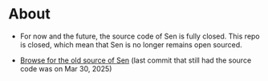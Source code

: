 # About

-   For now and the future, the source code of Sen is fully closed. This repo is closed, which mean
    that Sen is no longer remains open sourced.

- [Browse for the old source of Sen](https://github.com/Nvdtn19/Sen.Environment/commits/master/) (last commit that still had the source code was on Mar 30, 2025)
